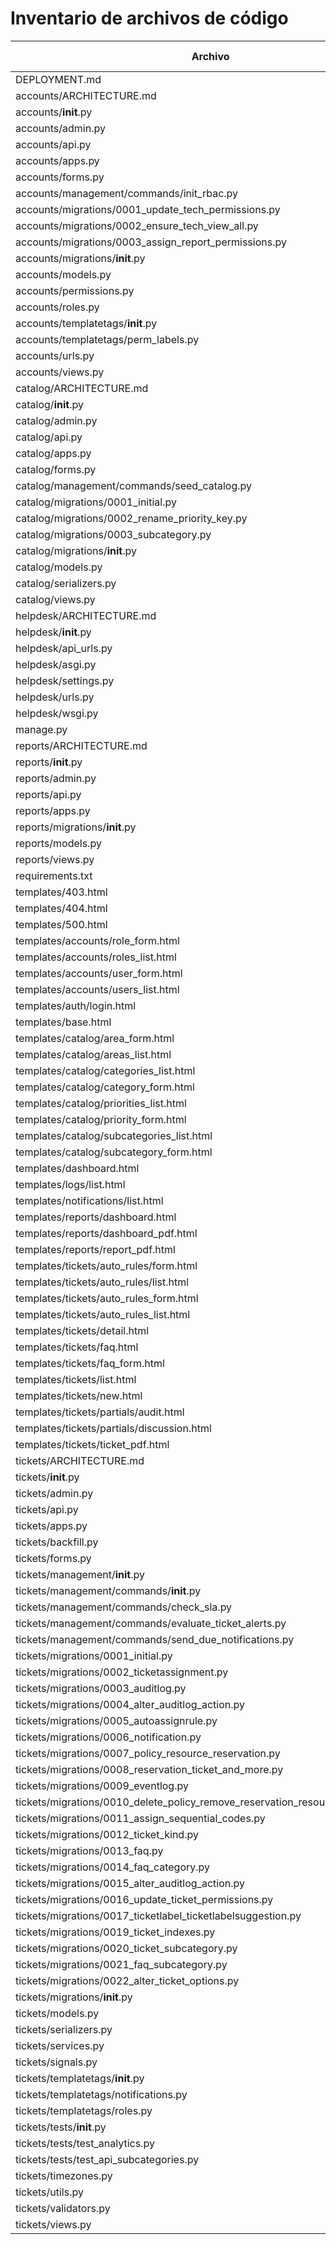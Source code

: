 # Inventario de archivos de código

| Archivo | Lenguaje | Líneas | Tamaño (bytes) | Complejidad estimada |
|---|---|---:|---:|---|
| DEPLOYMENT.md | Markdown | 9 | 331 | Baja |
| accounts/ARCHITECTURE.md | Markdown | 34 | 1443 | Baja |
| accounts/__init__.py | Python | 0 | 0 | Baja |
| accounts/admin.py | Python | 3 | 63 | Baja |
| accounts/api.py | Python | 39 | 1510 | Baja |
| accounts/apps.py | Python | 6 | 148 | Baja |
| accounts/forms.py | Python | 119 | 4509 | Media |
| accounts/management/commands/init_rbac.py | Python | 144 | 5512 | Media |
| accounts/migrations/0001_update_tech_permissions.py | Python | 50 | 1301 | Baja |
| accounts/migrations/0002_ensure_tech_view_all.py | Python | 52 | 1569 | Baja |
| accounts/migrations/0003_assign_report_permissions.py | Python | 48 | 1578 | Baja |
| accounts/migrations/__init__.py | Python | 0 | 0 | Baja |
| accounts/models.py | Python | 3 | 57 | Baja |
| accounts/permissions.py | Python | 319 | 11286 | Alta |
| accounts/roles.py | Python | 42 | 1488 | Baja |
| accounts/templatetags/__init__.py | Python | 0 | 0 | Baja |
| accounts/templatetags/perm_labels.py | Python | 22 | 614 | Baja |
| accounts/urls.py | Python | 18 | 542 | Baja |
| accounts/views.py | Python | 286 | 10422 | Alta |
| catalog/ARCHITECTURE.md | Markdown | 33 | 1302 | Baja |
| catalog/__init__.py | Python | 0 | 0 | Baja |
| catalog/admin.py | Python | 29 | 736 | Baja |
| catalog/api.py | Python | 87 | 3000 | Media |
| catalog/apps.py | Python | 6 | 146 | Baja |
| catalog/forms.py | Python | 85 | 2800 | Media |
| catalog/management/commands/seed_catalog.py | Python | 15 | 527 | Baja |
| catalog/migrations/0001_initial.py | Python | 38 | 1389 | Baja |
| catalog/migrations/0002_rename_priority_key.py | Python | 23 | 524 | Baja |
| catalog/migrations/0003_subcategory.py | Python | 50 | 1594 | Baja |
| catalog/migrations/__init__.py | Python | 0 | 0 | Baja |
| catalog/models.py | Python | 102 | 3199 | Media |
| catalog/serializers.py | Python | 61 | 2045 | Baja |
| catalog/views.py | Python | 224 | 7242 | Alta |
| helpdesk/ARCHITECTURE.md | Markdown | 36 | 1129 | Baja |
| helpdesk/__init__.py | Python | 0 | 0 | Baja |
| helpdesk/api_urls.py | Python | 88 | 3557 | Media |
| helpdesk/asgi.py | Python | 16 | 393 | Baja |
| helpdesk/settings.py | Python | 159 | 5095 | Media |
| helpdesk/urls.py | Python | 114 | 5920 | Media |
| helpdesk/wsgi.py | Python | 16 | 393 | Baja |
| manage.py | Python | 22 | 664 | Baja |
| reports/ARCHITECTURE.md | Markdown | 29 | 1016 | Baja |
| reports/__init__.py | Python | 0 | 0 | Baja |
| reports/admin.py | Python | 3 | 63 | Baja |
| reports/api.py | Python | 394 | 12509 | Alta |
| reports/apps.py | Python | 6 | 146 | Baja |
| reports/migrations/__init__.py | Python | 0 | 0 | Baja |
| reports/models.py | Python | 3 | 57 | Baja |
| reports/views.py | Python | 3 | 63 | Baja |
| requirements.txt | Texto | 11 | 167 | Baja |
| templates/403.html | HTML | 20 | 1072 | Baja |
| templates/404.html | HTML | 13 | 668 | Baja |
| templates/500.html | HTML | 13 | 626 | Baja |
| templates/accounts/role_form.html | HTML | 260 | 13000 | Alta |
| templates/accounts/roles_list.html | HTML | 62 | 3019 | Baja |
| templates/accounts/user_form.html | HTML | 104 | 6273 | Media |
| templates/accounts/users_list.html | HTML | 127 | 7739 | Media |
| templates/auth/login.html | HTML | 41 | 3181 | Baja |
| templates/base.html | HTML | 329 | 12631 | Alta |
| templates/catalog/area_form.html | HTML | 44 | 2387 | Baja |
| templates/catalog/areas_list.html | HTML | 54 | 2596 | Baja |
| templates/catalog/categories_list.html | HTML | 56 | 2798 | Baja |
| templates/catalog/category_form.html | HTML | 114 | 4970 | Media |
| templates/catalog/priorities_list.html | HTML | 57 | 2754 | Baja |
| templates/catalog/priority_form.html | HTML | 51 | 2904 | Baja |
| templates/catalog/subcategories_list.html | HTML | 65 | 3598 | Baja |
| templates/catalog/subcategory_form.html | HTML | 56 | 3624 | Baja |
| templates/dashboard.html | HTML | 811 | 39030 | Alta |
| templates/logs/list.html | HTML | 118 | 8019 | Media |
| templates/notifications/list.html | HTML | 47 | 2432 | Baja |
| templates/reports/dashboard.html | HTML | 239 | 12492 | Alta |
| templates/reports/dashboard_pdf.html | HTML | 81 | 2594 | Media |
| templates/reports/report_pdf.html | HTML | 348 | 9894 | Alta |
| templates/tickets/auto_rules/form.html | HTML | 57 | 3579 | Baja |
| templates/tickets/auto_rules/list.html | HTML | 76 | 4332 | Baja |
| templates/tickets/auto_rules_form.html | HTML | 57 | 3579 | Baja |
| templates/tickets/auto_rules_list.html | HTML | 76 | 4332 | Baja |
| templates/tickets/detail.html | HTML | 445 | 25156 | Alta |
| templates/tickets/faq.html | HTML | 341 | 16520 | Alta |
| templates/tickets/faq_form.html | HTML | 66 | 3746 | Baja |
| templates/tickets/list.html | HTML | 468 | 32749 | Alta |
| templates/tickets/new.html | HTML | 177 | 9562 | Media |
| templates/tickets/partials/audit.html | HTML | 37 | 1821 | Baja |
| templates/tickets/partials/discussion.html | HTML | 58 | 2891 | Baja |
| templates/tickets/ticket_pdf.html | HTML | 257 | 6805 | Alta |
| tickets/ARCHITECTURE.md | Markdown | 36 | 1504 | Baja |
| tickets/__init__.py | Python | 0 | 0 | Baja |
| tickets/admin.py | Python | 46 | 1671 | Baja |
| tickets/api.py | Python | 888 | 32488 | Alta |
| tickets/apps.py | Python | 11 | 470 | Baja |
| tickets/backfill.py | Python | 149 | 4343 | Media |
| tickets/forms.py | Python | 362 | 15116 | Alta |
| tickets/management/__init__.py | Python | 0 | 0 | Baja |
| tickets/management/commands/__init__.py | Python | 0 | 0 | Baja |
| tickets/management/commands/check_sla.py | Python | 32 | 1377 | Baja |
| tickets/management/commands/evaluate_ticket_alerts.py | Python | 46 | 1579 | Baja |
| tickets/management/commands/send_due_notifications.py | Python | 35 | 1191 | Baja |
| tickets/migrations/0001_initial.py | Python | 63 | 3657 | Baja |
| tickets/migrations/0002_ticketassignment.py | Python | 27 | 1217 | Baja |
| tickets/migrations/0003_auditlog.py | Python | 30 | 1309 | Baja |
| tickets/migrations/0004_alter_auditlog_action.py | Python | 18 | 586 | Baja |
| tickets/migrations/0005_autoassignrule.py | Python | 31 | 1351 | Baja |
| tickets/migrations/0006_notification.py | Python | 45 | 1427 | Baja |
| tickets/migrations/0007_policy_resource_reservation.py | Python | 120 | 4153 | Media |
| tickets/migrations/0008_reservation_ticket_and_more.py | Python | 39 | 1155 | Baja |
| tickets/migrations/0009_eventlog.py | Python | 48 | 1584 | Baja |
| tickets/migrations/0010_delete_policy_remove_reservation_resource_and_more.py | Python | 22 | 432 | Baja |
| tickets/migrations/0011_assign_sequential_codes.py | Python | 22 | 632 | Baja |
| tickets/migrations/0012_ticket_kind.py | Python | 23 | 621 | Baja |
| tickets/migrations/0013_faq.py | Python | 56 | 1815 | Baja |
| tickets/migrations/0014_faq_category.py | Python | 27 | 747 | Baja |
| tickets/migrations/0015_alter_auditlog_action.py | Python | 28 | 796 | Baja |
| tickets/migrations/0016_update_ticket_permissions.py | Python | 24 | 759 | Baja |
| tickets/migrations/0017_ticketlabel_ticketlabelsuggestion.py | Python | 96 | 3418 | Media |
| tickets/migrations/0019_ticket_indexes.py | Python | 19 | 518 | Baja |
| tickets/migrations/0020_ticket_subcategory.py | Python | 26 | 658 | Baja |
| tickets/migrations/0021_faq_subcategory.py | Python | 25 | 710 | Baja |
| tickets/migrations/0022_alter_ticket_options.py | Python | 17 | 816 | Baja |
| tickets/migrations/__init__.py | Python | 0 | 0 | Baja |
| tickets/models.py | Python | 477 | 16385 | Alta |
| tickets/serializers.py | Python | 160 | 6016 | Media |
| tickets/services.py | Python | 646 | 19876 | Alta |
| tickets/signals.py | Python | 257 | 9332 | Alta |
| tickets/templatetags/__init__.py | Python | 1 | 35 | Baja |
| tickets/templatetags/notifications.py | Python | 11 | 331 | Baja |
| tickets/templatetags/roles.py | Python | 71 | 2194 | Baja |
| tickets/tests/__init__.py | Python | 0 | 0 | Baja |
| tickets/tests/test_analytics.py | Python | 108 | 4483 | Media |
| tickets/tests/test_api_subcategories.py | Python | 186 | 7466 | Media |
| tickets/timezones.py | Python | 31 | 819 | Baja |
| tickets/utils.py | Python | 306 | 9398 | Alta |
| tickets/validators.py | Python | 34 | 1098 | Baja |
| tickets/views.py | Python | 1983 | 68027 | Alta |